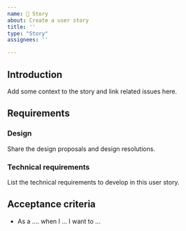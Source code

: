 ```yaml
---
name: 🏨 Story
about: Create a user story
title: ''
type: "Story"
assignees: ''

---
```


## Introduction

Add some context to the story and link related issues here.

## Requirements

### Design

Share the design proposals and design resolutions.

### Technical requirements

List the technical requirements to develop in this user story. 

## Acceptance criteria

- As a .... when I ... I want to ...
